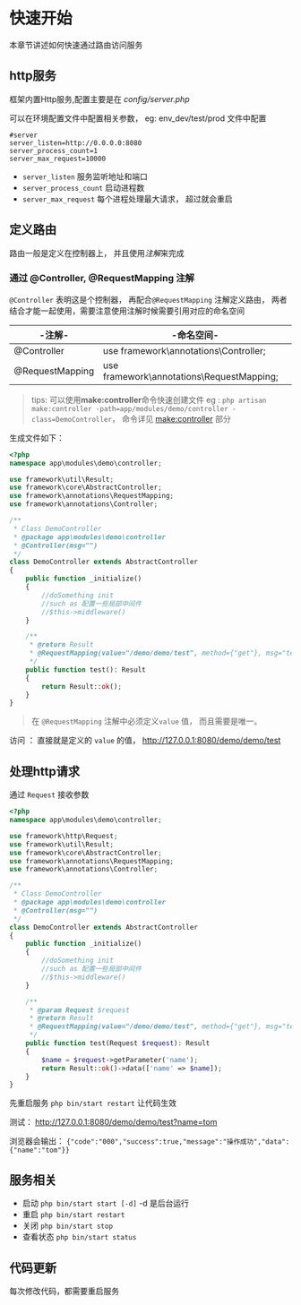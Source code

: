 # 快速开始

本章节讲述如何快速通过路由访问服务

## http服务

框架内置Http服务,配置主要是在 *config/server.php*

可以在环境配置文件中配置相关参数， eg: env_dev/test/prod 文件中配置

```env
#server
server_listen=http://0.0.0.0:8080
server_process_count=1
server_max_request=10000
```

- `server_listen` 服务监听地址和端口
- `server_process_count` 启动进程数
- `server_max_request` 每个进程处理最大请求， 超过就会重启

## 定义路由

路由一般是定义在控制器上， 并且使用*注解*来完成

### 通过 @Controller, @RequestMapping 注解

`@Controller` 表明这是个控制器， 再配合`@RequestMapping` 注解定义路由， 两者结合才能一起使用，需要注意使用注解时候需要引用对应的命名空间

-注解-|-命名空间-
-|-
@Controller|use framework\annotations\Controller;
@RequestMapping|use framework\annotations\RequestMapping;

> tips: 可以使用**make:controller**命令快速创建文件 eg : `php artisan make:controller -path=app/modules/demo/controller -class=DemoController`， 命令详见 [make:controller](heros-worker-framework/command.md?id=controller) 部分

生成文件如下：

```php
<?php
namespace app\modules\demo\controller;

use framework\util\Result;
use framework\core\AbstractController;
use framework\annotations\RequestMapping;
use framework\annotations\Controller;

/**
 * Class DemoController
 * @package app\modules\demo\controller
 * @Controller(msg="")
 */
class DemoController extends AbstractController
{
    public function _initialize()
    {
        //doSomething init
        //such as 配置一些局部中间件
        //$this->middleware()
    }

    /**
     * @return Result
     * @RequestMapping(value="/demo/demo/test", method={"get"}, msg="test")
     */
    public function test(): Result
    {
        return Result::ok();
    }
}

```

> 在 `@RequestMapping` 注解中必须定义`value` 值， 而且需要是唯一。

访问 ： 直接就是定义的 `value` 的值， http://127.0.0.1:8080/demo/demo/test

## 处理http请求

通过 `Request` 接收参数

```php
<?php
namespace app\modules\demo\controller;

use framework\http\Request;
use framework\util\Result;
use framework\core\AbstractController;
use framework\annotations\RequestMapping;
use framework\annotations\Controller;

/**
 * Class DemoController
 * @package app\modules\demo\controller
 * @Controller(msg="")
 */
class DemoController extends AbstractController
{
    public function _initialize()
    {
        //doSomething init
        //such as 配置一些局部中间件
        //$this->middleware()
    }

    /**
     * @param Request $request
     * @return Result
     * @RequestMapping(value="/demo/demo/test", method={"get"}, msg="test")
     */
    public function test(Request $request): Result
    {
        $name = $request->getParameter('name');
        return Result::ok()->data(['name' => $name]);
    }
}
```

先重启服务 `php bin/start restart` 让代码生效

测试： http://127.0.0.1:8080/demo/demo/test?name=tom

浏览器会输出： `{"code":"000","success":true,"message":"操作成功","data":{"name":"tom"}}`

## 服务相关

- 启动 `php bin/start start [-d]` -d 是后台运行
- 重启 `php bin/start restart`
- 关闭 `php bin/start stop`
- 查看状态 `php bin/start status`

## 代码更新

每次修改代码，都需要重启服务
